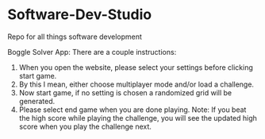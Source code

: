 # Software-Dev-Studio
Repo for all things software development

Boggle Solver App:
 There are a couple instructions:
 1. When you open the website, please select your settings before clicking start game.
 2. By this I mean, either choose multiplayer mode and/or load a challenge.
 3. Now start game, if no setting is chosen a randomized grid will be generated.
 4. Please select end game when you are done playing.
Note: If you beat the high score while playing the challenge, you will see the updated high score when you play the challenge next.
